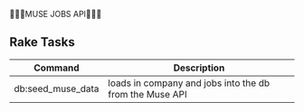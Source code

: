 :briefcase::briefcase::briefcase:MUSE JOBS API:briefcase::briefcase::briefcase:


## Rake Tasks

| Command  | Description |
| ------------- | ------------- |
| db:seed_muse_data  | loads in company and jobs into the db from the Muse API |
